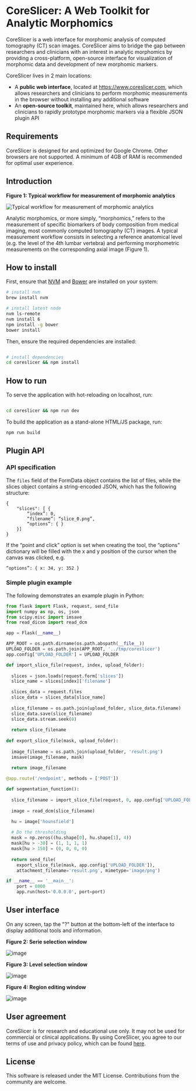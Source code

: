# CoreSlicer: A Web Toolkit for Analytic Morphomics

CoreSlicer is a web interface for morphomic analysis of computed tomography (CT) scan images. CoreSlicer aims to bridge the gap between researchers and clinicians with an interest in analytic morphomics by providing a cross-platform, open-source interface for visualization of morphomic data and development of new morphomic markers.

CoreSlicer lives in 2 main locations:

- A **public web interface**, located at https://www.coreslicer.com, which allows researchers and clinicians to perform morphomic measurements in the browser without installing any additional software
- An **open-source toolkit**, maintained here, which allows researchers and clinicians to rapidly prototype morphomic markers via a flexible JSON plugin API 

## Requirements

CoreSlicer is designed for and optimized for Google Chrome. Other browsers are not supported. A minimum of 4GB of RAM is recommended for optimal user experience.

## Introduction

**Figure 1: Typical workflow for measurement of morphomic analytics**

![Typical workflow for measurement of morphomic analytics](https://user-images.githubusercontent.com/681636/38286639-68c3c4e0-3794-11e8-8e17-168d3239b2ff.png)

Analytic morphomics, or more simply, “morphomics,” refers to the measurement of specific biomarkers of body composition from medical imaging, most commonly computed tomography (CT) images. A typical measurement workflow consists in selecting a reference anatomical level (e.g. the level of the 4th lumbar vertebra) and performing morphometric measurements on the corresponding axial image (Figure 1).

## How to install

First, ensure that [NVM](https://github.com/creationix/nvm) and [Bower](https://bower.io/) are installed on your system:

``` bash
# install nvm
brew install nvm

# install latest node
nvm ls-remote
nvm install 6
npm install -g bower
bower install
```

Then, ensure the required dependencies are installed:

```bash

# install dependencies
cd coreslicer && npm install

```

## How to run

To serve the application with hot-reloading on localhost, run:

```bash

cd coreslicer && npm run dev

```

To build the application as a stand-alone HTML/JS package, run:

```bash
npm run build

```

## Plugin API

### API specification


The `files` field of the FormData object contains the list of files, while the slices object contains a string-encoded JSON, which has the following structure: 

```
{
	"slices": [ {
		“index”: 0,
		“filename”: “slice_0.png”,
		“options”: { } 
	}]
}
```

If the “point and click” option is set when creating the tool, the “options” dictionary will be filled with the x and y position of the cursor when the canvas was clicked, e.g. 

```
“options”: { x: 34, y: 352 } 
```

### Simple plugin example

The following demonstrates an example plugin in Python:

```python
from flask import Flask, request, send_file
import numpy as np, os, json
from scipy.misc import imsave
from read_dicom import read_dcm

app = Flask(__name__)

APP_ROOT = os.path.dirname(os.path.abspath(__file__))
UPLOAD_FOLDER = os.path.join(APP_ROOT, '../tmp/coreslicer')
app.config['UPLOAD_FOLDER'] = UPLOAD_FOLDER

def import_slice_file(request, index, upload_folder):
  
  slices = json.loads(request.form['slices'])
  slice_name = slices[index]['filename']

  slices_data = request.files
  slice_data = slices_data[slice_name]
  
  slice_filename = os.path.join(upload_folder, slice_data.filename)
  slice_data.save(slice_filename)
  slice_data.stream.seek(0)
  
  return slice_filename
  
def export_slice_file(mask, upload_folder):
  
  image_filename = os.path.join(upload_folder, 'result.png')
  imsave(image_filename, mask)

  return image_filename

@app.route('/endpoint', methods = ['POST'])
  
def segmentation_function():
  
  slice_filename = import_slice_file(request, 0, app.config['UPLOAD_FOLDER'])
  
  image = read_dcm(slice_filename)

  hu = image['hounsfield']
  
  # Do the thresholding
  mask = np.zeros((hu.shape[0], hu.shape[1], 4))
  mask[hu > -30] = (1, 1, 1, 1)
  mask[hu > 150] = (0, 0, 0, 0)
  
  return send_file(
    export_slice_file(mask, app.config['UPLOAD_FOLDER']),
    attachment_filename='result.png', mimetype='image/png')

if __name__ == '__main__':
    port = 8000
    app.run(host='0.0.0.0', port=port)
```

## User interface

On any screen, tap the "?" button at the bottom-left of the interface to display additional tools and information.

**Figure 2: Serie selection window**

![image](https://user-images.githubusercontent.com/681636/38292009-13ca1018-37b0-11e8-8f55-8ca88bcd22f8.png)

**Figure 3: Level selection window**

![image](https://user-images.githubusercontent.com/681636/38292018-266eee46-37b0-11e8-960c-060f6b5f12d8.png)

**Figure 4: Region editing window**

![image](https://user-images.githubusercontent.com/681636/38292032-3a339468-37b0-11e8-8a48-ad6fb9b37376.png)

## User agreement

CoreSlicer is for research and educational use only. It may not be used for commercial or clinical applications. By using CoreSlicer, you agree to our terms of use and privacy policy, which can be found [here](https://github.com/louismullie/coreslicer/blob/master/TERMS.md).

## License

This software is released under the MIT License. Contributions from the community are welcome.
